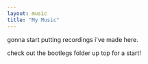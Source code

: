 ```yaml
---
layout: music
title: "My Music"
---
```


gonna start putting recordings i've made here.

check out the bootlegs folder up top for a start!